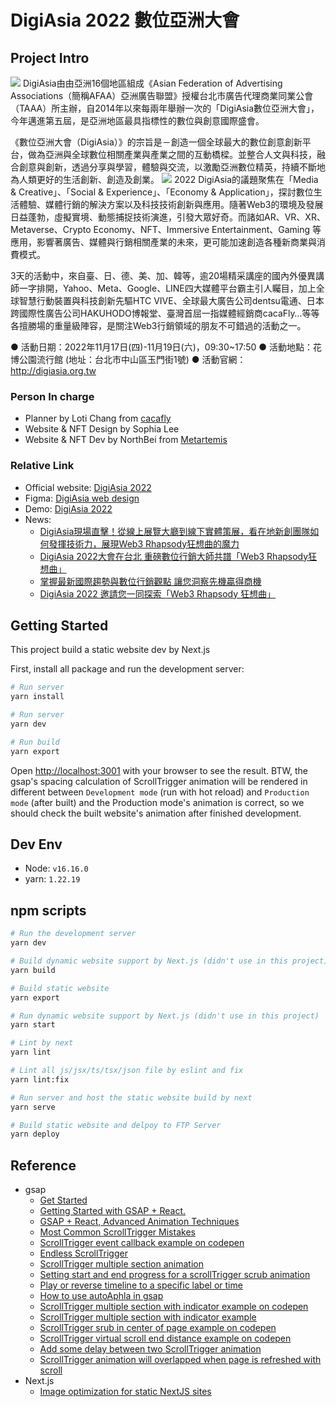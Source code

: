 # DigiAsia 2022 數位亞洲大會

## Project Intro
![](https://bnextmedia.s3.hicloud.net.tw/image/album/2022-11/img-1667355680-54548@600.jpg)
DigiAsia由由亞洲16個地區組成《Asian Federation of Advertising Associations（簡稱AFAA）亞洲廣告聯盟》授權台北市廣告代理商業同業公會（TAAA）所主辦，自2014年以來每兩年舉辦一次的「DigiAsia數位亞洲大會」，今年邁進第五屆，是亞洲地區最具指標性的數位與創意國際盛會。

《數位亞洲大會（DigiAsia）》的宗旨是－創造一個全球最大的數位創意創新平台，做為亞洲與全球數位相關產業與產業之間的互動橋樑。並整合人文與科技，融合創意與創新，透過分享與學習，體驗與交流，以激勵亞洲數位精英，持續不斷地為人類更好的生活創新、創造及創業。
![](https://bnextmedia.s3.hicloud.net.tw/image/album/2022-11/img-1669685793-27596.jpeg)
2022 DigiAsia的議題聚焦在「Media & Creative」、「Social & Experience」、「Economy & Application」，探討數位生活體驗、媒體行銷的解決方案以及科技技術創新與應用。隨著Web3的環境及發展日益蓬勃，虛擬實境、動態捕捉技術演進，引發大眾好奇。而諸如AR、VR、XR、Metaverse、Crypto Economy、NFT、Immersive Entertainment、Gaming 等應用，影響著廣告、媒體與行銷相關產業的未來，更可能加速創造各種新商業與消費模式。

3天的活動中，來自臺、日、德、美、加、韓等，逾20場精采講座的國內外優異講師一字排開，Yahoo、Meta、Google、LINE四大媒體平台霸主引人矚目，加上全球智慧行動裝置與科技創新先驅HTC VIVE、全球最大廣告公司dentsu電通、日本跨國際性廣告公司HAKUHODO博報堂、臺灣首屈一指媒體經銷商cacaFly…等等各擅勝場的重量級陣容，是關注Web3行銷領域的朋友不可錯過的活動之一。

● 活動日期：2022年11月17日(四)-11月19日(六)，09:30~17:50
● 活動地點：花博公園流行館 (地址：台北市中山區玉門街1號)
● 活動官網：http://digiasia.org.tw

### Person In charge
- Planner by Loti Chang from [cacafly](https://www.cacafly.com/)
- Website & NFT Design by Sophia Lee
- Website & NFT Dev by NorthBei from [Metartemis](https://metartemis.co/)

### Relative Link
- Official website: [DigiAsia 2022](http://digiasia.org.tw/2022)
- Figma: [DigiAsia web design](https://www.figma.com/file/kz546FPaZzz2gEBcWk6hy2/DigiAsia_web_design)
- Demo: [DigiAsia 2022](https://2022-digiasia.netlify.app)
- News: 
  - [DigiAsia現場直擊！從線上展覽大廳到線下實體策展，看在地新創團隊如何發揮技術力，展現Web3 Rhapsody狂想曲的魔力](https://www.bnext.com.tw/article/72920/dnft)
  - [DigiAsia 2022大會在台北 重磅數位行銷大師共譜「Web3 Rhapsody狂想曲」](https://www.chinatimes.com/campus/20221117003586-262301?chdtv)
  - [掌握最新國際趨勢與數位行銷觀點 讓您洞察先機贏得商機](https://www.bnext.com.tw/article/72442/-digiasias-2022)
  - [DigiAsia 2022 邀請您一同探索「Web3 Rhapsody 狂想曲」](https://www.bnext.com.tw/article/72392/-digiasia-2022)


## Getting Started

This project build a static website dev by Next.js

First, install all package and run the development server:
```bash
# Run server
yarn install

# Run server
yarn dev

# Run build
yarn export
```

Open [http://localhost:3001](http://localhost:3001) with your browser to see the result.
BTW, the gsap's spacing calculation of ScrollTrigger animation will be rendered in different between `Development mode` (run with hot reload) and `Production mode` (after built) and the Production mode's animation is correct, so we should check the built website's animation after finished development.

## Dev Env

- Node: `v16.16.0`
- yarn: `1.22.19`

## npm scripts
```bash
# Run the development server
yarn dev

# Build dynamic website support by Next.js (didn't use in this project)
yarn build

# Build static website
yarn export

# Run dynamic website support by Next.js (didn't use in this project)
yarn start

# Lint by next
yarn lint

# Lint all js/jsx/ts/tsx/json file by eslint and fix
yarn lint:fix

# Run server and host the static website build by next
yarn serve

# Build static website and delpoy to FTP Server
yarn deploy
```

## Reference

- gsap
  - [Get Started](https://greensock.com/get-started/)
  - [Getting Started with GSAP + React.](https://greensock.com/react/#state)
  - [GSAP + React, Advanced Animation Techniques](https://greensock.com/react-advanced/)
  - [Most Common ScrollTrigger Mistakes](https://greensock.com/st-mistakes/)
  - [ScrollTrigger event callback example on codepen](https://codepen.io/GreenSock/pen/qBdeVJY)
  - [Endless ScrollTrigger](https://greensock.com/forums/topic/24410-scroll-trigger-no-end-to-trigger/)
  - [ScrollTrigger multiple section animation](https://greensock.com/forums/topic/30744-how-use-scrolltrigger-to-move-between-sections/)
  - [Setting start and end progress for a scrollTrigger scrub animation](https://greensock.com/forums/topic/28771-setting-start-and-end-progress-for-a-scrolltrigger-scrub-animation/)
  - [Play or reverse timeline to a specific label or time](https://greensock.com/forums/topic/24307-play-or-reverse-timeline-to-a-specific-label-or-time/)
  - [How to use autoAphla in gsap](https://segmentfault.com/a/1190000005366176)
  - [ScrollTrigger multiple section with indicator example on codepen](https://codepen.io/GreenSock/pen/bGVjLwG)
  - [ScrollTrigger multiple section with indicator example](https://greensock.com/forums/topic/25193-scrolltrigger-scroll-to-label-in-timeline/)
  - [ScrollTrigger srub in center of page example on codepen](https://codepen.io/b1mind/pen/yLeoQOG)
  - [ScrollTrigger virtual scroll end distance example on codepen](https://codepen.io/bekahmcdonald/pen/mdPpJKR)
  - [Add some delay between two ScrollTrigger animation](https://greensock.com/forums/topic/30744-how-use-scrolltrigger-to-move-between-sections/)
  - [ScrollTrigger animation will overlapped when page is refreshed with scroll](https://greensock.com/forums/topic/25763-how-to-control-animation-when-page-is-refreshed-mid-scroll/)
- Next.js
  - [Image optimization for static NextJS sites](https://whereisthemouse.com/image-optimization-for-static-nextjs-sites)

  
